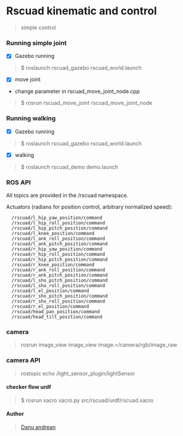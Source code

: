 # Rscuad kinematic and control
> simple control


### Running simple joint

- [x] Gazebo running
> $ roslaunch rscuad_gazebo rscuad_world.launch

- [x] move joint 
- change parameter in rscuad_move_joint_node.cpp

> $ rosrun rscuad_move_joint rscuad_move_joint_node


### Running walking

- [x] Gazebo running
> $ roslaunch rscuad_gazebo rscuad_world.launch

- [x]  walking
> $ roslaunch rscuad_demo demo.launch

### ROS API

All topics are provided in the /rscuad namespace.

Actuators (radians for position control, arbitrary normalized speed):

      /rscuad/l_hip_yaw_position/command
      /rscuad/l_hip_roll_position/command
      /rscuad/l_hip_pitch_position/command
      /rscuad/l_knee_position/command
      /rscuad/l_ank_roll_position/command
      /rscuad/l_ank_pitch_position/command
      /rscuad/r_hip_yaw_position/command
      /rscuad/r_hip_roll_position/command
      /rscuad/r_hip_pitch_position/command
      /rscuad/r_knee_position/command
      /rscuad/r_ank_roll_position/command
      /rscuad/r_ank_pitch_position/command
      /rscuad/l_sho_pitch_position/command
      /rscuad/l_sho_roll_position/command
      /rscuad/l_el_position/command
      /rscuad/r_sho_pitch_position/command
      /rscuad/r_sho_roll_position/command
      /rscuad/r_el_position/command
      /rscuad/head_pan_position/command
      /rscuad/head_tilt_position/command


### camera
> rosrun image_view image_view image:=/camera/rgb/image_raw

### camera API
> rostopic echo /light_sensor_plugin/lightSensor 

#### checker flow urdf
> $ rosrun xacro xacro.py src/rscuad/urdf/rscuad.xacro 

#### Author
> <a href="https://me-danuandrean.github.io/">Danu andrean </a>
